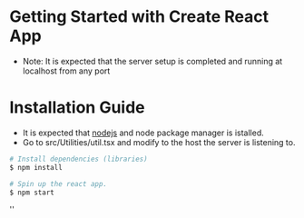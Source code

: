 # Getting Started with Create React App
- Note: It is expected that the server setup is completed and running at localhost from any port



# Installation Guide
- It is expected that [nodejs](https://nodejs.org/en/download/) and node package manager is istalled.
- Go to src/Utilities/util.tsx and modify to the host the server is listening to.


```bash
# Install dependencies (libraries)
$ npm install

# Spin up the react app.
$ npm start
```
''